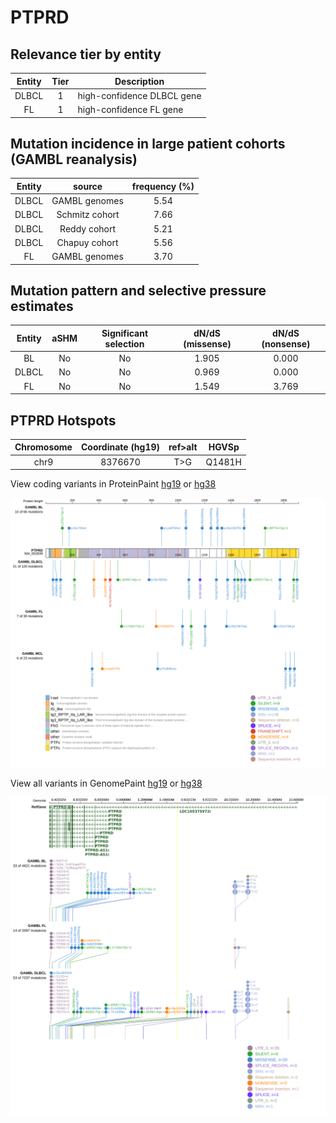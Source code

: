 # PTPRD

## Relevance tier by entity

|Entity|Tier|Description               |
|:------:|:----:|--------------------------|
|DLBCL |1   |high-confidence DLBCL gene|
|FL    |1   |high-confidence FL gene   |

## Mutation incidence in large patient cohorts (GAMBL reanalysis)

|Entity|source        |frequency (%)|
|:------:|:--------------:|:-------------:|
|DLBCL |GAMBL genomes |5.54         |
|DLBCL |Schmitz cohort|7.66         |
|DLBCL |Reddy cohort  |5.21         |
|DLBCL |Chapuy cohort |5.56         |
|FL    |GAMBL genomes |3.70         |

## Mutation pattern and selective pressure estimates

|Entity|aSHM|Significant selection|dN/dS (missense)|dN/dS (nonsense)|
|:------:|:----:|:---------------------:|:----------------:|:----------------:|
|BL    |No  |No                   |1.905           |0.000           |
|DLBCL |No  |No                   |0.969           |0.000           |
|FL    |No  |No                   |1.549           |3.769           |




 ## PTPRD Hotspots

| Chromosome |Coordinate (hg19) | ref>alt | HGVSp | 
 | :---:| :---: | :--: | :---: |
| chr9 | 8376670 | T>G | Q1481H |

View coding variants in ProteinPaint [hg19](https://www.bcgsc.ca/downloads/morinlab/GAMBL/test/genes/PTPRD_protein.html)  or [hg38](https://www.bcgsc.ca/downloads/morinlab/GAMBL/test/genes/PTPRD_protein_hg38.html)

![image](images/proteinpaint/PTPRD_NM_002839.svg)

View all variants in GenomePaint [hg19](https://www.bcgsc.ca/downloads/morinlab/GAMBL/test/genes/PTPRD.html)  or [hg38](https://www.bcgsc.ca/downloads/morinlab/GAMBL/test/genes/PTPRD_hg38.html)

![image](images/proteinpaint/PTPRD.svg)
